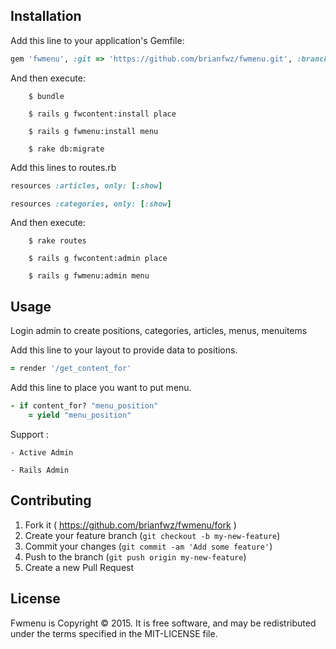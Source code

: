 ## Installation

Add this line to your application's Gemfile:

```ruby
gem 'fwmenu', :git => 'https://github.com/brianfwz/fwmenu.git', :branch => "v2"
```

And then execute:

		$ bundle

		$ rails g fwcontent:install place

		$ rails g fwmenu:install menu

		$ rake db:migrate

Add this lines to routes.rb 

```ruby
resources :articles, only: [:show]
```
```ruby
resources :categories, only: [:show]
```

And then execute:

		$ rake routes

		$ rails g fwcontent:admin place

		$ rails g fwmenu:admin menu

## Usage

Login admin to create positions, categories, articles, menus, menuitems 

Add this line to your layout to provide data to positions. 

```ruby
= render '/get_content_for'
```
Add this line to place you want to put menu.

```ruby
- if content_for? "menu_position"
	= yield "menu_position"
```

Support :

	- Active Admin

	- Rails Admin

## Contributing

1. Fork it ( https://github.com/brianfwz/fwmenu/fork   )
2. Create your feature branch (`git checkout -b my-new-feature`)
3. Commit your changes (`git commit -am 'Add some feature'`)
4. Push to the branch (`git push origin my-new-feature`)
5. Create a new Pull Request

## License
Fwmenu is Copyright © 2015. It is free software, and may be redistributed under the terms specified in the MIT-LICENSE file.